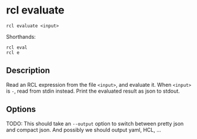 # rcl evaluate

    rcl evaluate <input>

Shorthands:

    rcl eval
    rcl e

## Description

Read an RCL expression from the file `<input>`, and evaluate it. When `<input>`
is `-`, read from stdin instead. Print the evaluated result as json to stdout.

## Options

TODO: This should take an `--output` option to switch between pretty json and
compact json. And possibly we should output yaml, HCL, ...
